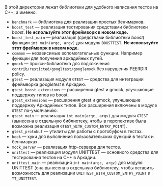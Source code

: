 В этой директории лежат библиотеки для удобного написания тестов на C++, а именно: 
 
* `benchmark` — библиотека для реализации простых бенчмарков. 
* `boost_test` — реализация тестирования средствами библиотеки _boost_. **Не используйте этот фреймворк в новом коде.** 
* `boost_test_main` — реализация (средствами библиотеки _boost_) функции `int main(argc, argv)` для модуля `BOOSTTEST`. **Не используйте этот фреймворк в новом коде.** 
* `common` — независимые вспомогательные функции. Например функции для получения аркадийных путей. 
* `gmock` — прокси-библиотека для подключения `contrib/resticted/googltest/googlemock` без нарушения PEERDIR policy. 
* `gtest` — реализация модуля `GTEST` — средства для интеграции фреймворка _googletest_ в Аркадию. 
* `gtest_boost_extensions` — расширения gtest и gmock, улучшающие поддержку типов из boost.
* `gtest_extensions` — расширения gtest и gmock, улучшающие поддержку Аркадийных типов. Все расширения включены в модуле `GTEST` по-умолчаниiю. 
* `gtest_main` — реализация `int main(argc, argv)` для модуля `GTEST` (вынесена в отдельную библиотеку, чтобы в перспективе была возможна реализация `GTEST_WITH_CUSTOM_ENTRY_POINT`). 
* `gtest_protobuf` — утилиты для работы с протобуфом в тестах.
* `hook` — хуки для выполнения пользовательских функций в тестах и бенчмарках.
* `mock_server` — реализация http-сервера для тестов. 
* `unittest` — реализация модуля UNITTEST — основного средства для тестирования тестов на С++ в Аркадии.
* `unittest_main` — реализация `int main(argc, argv)` для модуля UNITTEST (она вынесена в отдельную библиотеку, чтобы оставить возможность для реализации `UNITTEST_WITH_CUSTOM_ENTRY_POINT` и `YT_UNITTEST`.

